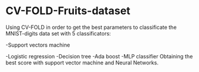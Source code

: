# CV-FOLD-Fruits-dataset
Using CV-FOLD in order to get the best parameters to classificate the MNIST-digits data set with 5 classificators: 

-Support vectors machine 

-Logistic regression 
-Decision tree
-Ada boost -MLP classifier
Obtaining the best score with support vector machine and Neural Networks.
